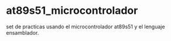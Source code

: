 # at89s51_microcontrolador
set de practicas usando el microcontrolador at89s51 y el lenguaje ensamblador.
